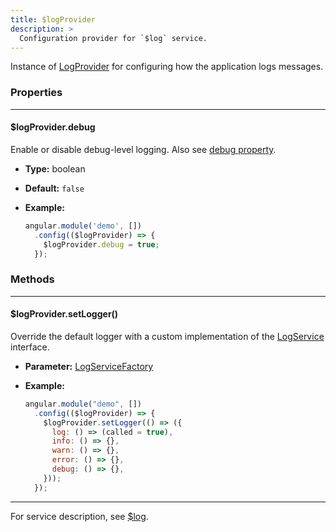 ```yaml
---
title: $logProvider
description: >
  Configuration provider for `$log` service.
---
```


Instance of [LogProvider](../../../typedoc/classes/LogProvider.html) for configuring how the application logs messages.

### Properties

------

#### $logProvider.debug

Enable or disable debug-level logging. Also see [debug property](../../../typedoc/classes/LogProvider.html#debug).

- **Type:** boolean  
- **Default:** `false`
- **Example:**

    ```js
    angular.module('demo', [])
      .config(($logProvider) => {
        $logProvider.debug = true;
      });
    ```


### Methods

------

#### $logProvider.setLogger()

Override the default logger with a custom implementation of the [LogService](../../../typedoc/interfaces/LogService.html) interface.

- **Parameter:** [LogServiceFactory](../../../typedoc/types/LogServiceFactory.html)

- **Example:**

    ```js
    angular.module("demo", [])
      .config(($logProvider) => {
        $logProvider.setLogger(() => ({
          log: () => (called = true),
          info: () => {},
          warn: () => {},
          error: () => {},
          debug: () => {},
        }));
      });
    ```

------

For service description, see [$log](../../../docs/service/log).
